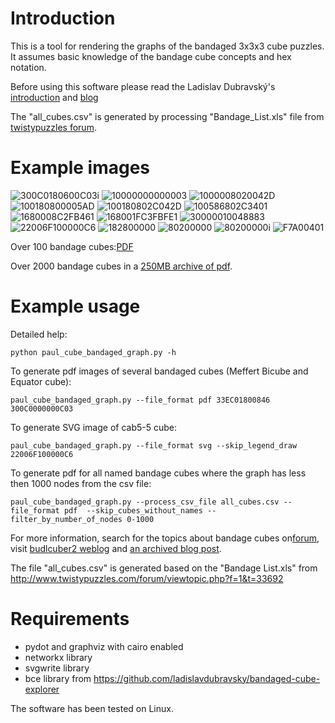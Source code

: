 

Introduction
============
This is a tool for rendering the graphs of the bandaged 3x3x3 cube puzzles.
It assumes basic knowledge of the bandage cube concepts and hex notation.

Before using this software please read the Ladislav Dubravský's [introduction](https://github.com/ladislavdubravsky/bandaged-cube-explorer) and [blog](https://ladislavdubravsky.wordpress.com/category/bandaged-3x3s/)

The "all\_cubes.csv" is generated by processing "Bandage\_List.xls" file from [twistypuzzles forum](http://www.twistypuzzles.com/forum/viewtopic.php?p=387776#p387776).

Example images
==============
![300C0180600C03i](images/300C0180600C03i.jpg)
![10000000000003](images/10000000000003.jpg)
![1000008020042D](images/1000008020042D.jpg)
![100180800005AD](images/100180800005AD.jpg)
![100180802C042D](images/100180802C042D.jpg)
![100586802C3401](images/100586802C3401.jpg)
![1680008C2FB461](images/1680008C2FB461.jpg)
![168001FC3FBFE1](images/168001FC3FBFE1.jpg)
![30000010048883](images/30000010048883.jpg)
![22006F100000C6](images/22006F100000C6.jpg)
![182800000](images/182800000.jpg)
![80200000](images/80200000.jpg)
![80200000i](images/80200000i.jpg)
![F7A00401](images/F7A00401.jpg)


Over 100 bandage cubes:[PDF](images/some_named_bandaged_cubes.pdf)

Over 2000 bandage cubes in a [250MB archive of pdf](https://drive.google.com/file/d/1SLcX1A35xX8fnC6Do4t7JdjtlQFfSqO1/view?usp=sharing).

Example usage
=============

Detailed help:
```
python paul_cube_bandaged_graph.py -h
```

To generate pdf images of several bandaged cubes (Meffert Bicube and Equator cube):
```
paul_cube_bandaged_graph.py --file_format pdf 33EC01800846 300C0000000C03
```

To generate SVG image of cab5-5 cube:
```
paul_cube_bandaged_graph.py --file_format svg --skip_legend_draw 22006F100000C6
```

To generate pdf for all named bandage cubes where the graph has less then 1000 nodes from the csv file:
```
paul_cube_bandaged_graph.py --process_csv_file all_cubes.csv --file_format pdf  --skip_cubes_without_names --filter_by_number_of_nodes 0-1000 
```


For more information, search for the topics about bandage cubes
on[forum](http://twistypuzzles.com/~sandy/forum/), visit [budlcuber2 weblog](https://budlcuber2.blogspot.com/search/label/Bandage%20Cube%20Kit) and [an archived blog post](https://web.archive.org/web/20150307203141/http://twistypuzzling.blogspot.com/2013/07/the-best-value-twisty-puzzle-ever.html).



The file "all\_cubes.csv" is generated based on the "Bandage List.xls" from http://www.twistypuzzles.com/forum/viewtopic.php?f=1&t=33692

Requirements
============

* pydot and graphviz with cairo enabled
* networkx library
* svgwrite library
* bce library from https://github.com/ladislavdubravsky/bandaged-cube-explorer

The software has been tested on Linux.


